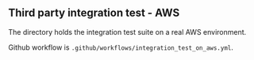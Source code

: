 ## Third party integration test - AWS

The directory holds the integration test suite on a real AWS environment.

Github workflow is `.github/workflows/integration_test_on_aws.yml`.
